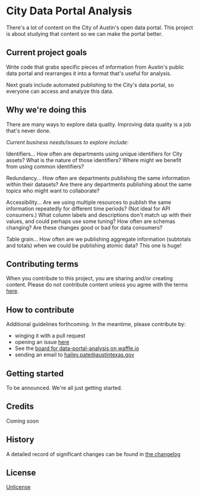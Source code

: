 # City Data Portal Analysis

There's a lot of content on the City of Austin's open data portal. This project is about studying that content so we can make the portal better.  

## Current project goals

Write code that grabs specific pieces of information from Austin's public data portal and rearranges it into a format that's useful for analysis. 

Next goals include automated publishing to the City's data portal, so everyone can access and analyze this data.

## Why we're doing this

There are many ways to explore data quality. Improving data quality is a job that's never done. 

_Current business needs/issues to explore include_:

Identifiers... How often are departments using unique identifiers for City assets? What is the nature of those identifiers? Where might we benefit from using common identifiers?

Redundancy... How often are departments publishing the same information within their datasets? Are there any departments publishing about the same topics who might want to collaborate?

Accessibility... Are we using multiple resources to publish the same information repeatedly for different time periods? (Not ideal for API consumers.) What column labels and descriptions don't match up with their values, and could perhaps use some tuning? How often are schemas changing? Are these changes good or bad for data consumers?

Table grain... How often are we publishing aggregate information (subtotals and totals) when we could be publishing atomic data? This one is huge!

## Contributing terms

When you contribute to this project, you are sharing and/or creating content. Please do not contribute content unless you agree with the terms [here](https://github.com/open-austin/data-portal-analysis/blob/master/CONTRIBUTING.md).

## How to contribute

Additional guidelines forthcoming. In the meantime, please contribute by:

* winging it with a pull request 
* opening an issue [here](https://github.com/open-austin/data-portal-analysis/issues)
* See the [board for data-portal-analysis on waffle.io](https://waffle.io/open-austin/data-portal-analysis)
* sending an email to hailey.pate@austintexas.gov

## Getting started

To be announced. We're all just getting started.

## Credits

Coming soon

## History

A detailed record of significant changes can be found in [the changelog](https://github.com/open-austin/data-portal-analysis/blob/master/CHANGELOG.md)

## License

[Unlicense](https://github.com/open-austin/data-portal-analysis/blob/master/LICENSE.md)
